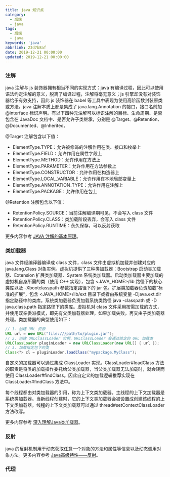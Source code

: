 ```yaml
---
title: java 知识点
category:
  - 后端
  - java
tags:
  - 后端
  - java
keywords: 'java'
abbrlink: 23d7b8af
date: 2019-12-21 00:00:00
updated: 2019-12-21 00:00:00
---
```


### 注解

java 注解与 js 装饰器拥有相当不同的实现方式：java 有编译过程，因此可以使用语法约定注解的意义，脱离了编译过程，注解将毫无意义；js 引擎却没有对装饰器给予有效支持，因此 js 装饰器在 babel 等工具中表现为使用高阶函数封装原类或方法。java 注解本质上都是集成了 java.lang.Annotation 的接口，接口名前加 @interface 标识声明。有以下四种元注解可以标识注解的目标、生命周期、是否包含在 JavaDoc 文档中、是否允许子类继承，分别是 @Target、@Retention、@Documented、@Inherited。

@Target 注解包含以下值：

* ElementType.TYPE：允许被修饰的注解作用在类、接口和枚举上
* ElementType.FIELD：允许作用在属性字段上
* ElementType.METHOD：允许作用在方法上
* ElementType.PARAMETER：允许作用在方法参数上
* ElementType.CONSTRUCTOR：允许作用在构造器上
* ElementType.LOCAL_VARIABLE：允许作用在本地局部变量上
* ElementType.ANNOTATION_TYPE：允许作用在注解上
* ElementType.PACKAGE：允许作用在包上

@Retention 注解包含以下值：

* RetentionPolicy.SOURCE：当前注解编译期可见，不会写入 class 文件
* RetentionPolicy.CLASS：类加载阶段丢弃，会写入 class 文件
* RetentionPolicy.RUNTIME：永久保存，可以反射获取

更多内容参考 [JAVA 注解的基本原理](https://www.cnblogs.com/yangming1996/p/9295168.html)。

### 类加载器

java 文件经编译器编译成 class 文件，class 文件由虚拟机加载并创建对应的 java.lang.Class 对象实例。虚拟机提供了三种类加载器：Bootstrap 启动类加载器、Extension 扩展类加载器、System 系统类加载器。启动类加载器主要加载的虚拟机自身所需的类（使用 C++ 实现），包含 <JAVA_HOME>/lib 路径下的核心类库以及 -Xbootclasspath 参数指定路径下的 jar 包。扩展类加载器负责加载”标准的扩展“，包含 <JAVA_HOME>/lib/ext 目录下或者由系统变量 -Djava.ext.dir 指定路径中的类库。系统类加载器负责加载系统类路径 java -classpath 或 -D java.class.path 指定路径下的类库。虚拟机对 class 文件采用按需加载的方式，并使用双亲委派模式，即先有父类加载器处理，如果加载失败，再交由子类加载器处理。类加载器的典型使用如下：

```java
// 1. 创建 URL 资源
URL url = new URL("file:///path/to/plugin.jar");
// 2. 创建 URLClassLoader 实例，URLClassLoader 会通过给定的 URL 加载类
URLClassLoader pluginLoader = new URLClassLoader(new URL[] { url });
// 3. 加载指定包下的类
Class<?> cl = pluginLoader.loadClass("mypackage.MyClass");
```

自定义的加载器可以通过集成 ClassLoader 实现。ClassLoader#loadClass 方法的职责是将类的加载操作委托给父类加载器，当父类加载器无法加载时，就会转而使用 ClassLoader#findClass。因此自定义的加载逻辑推荐实现在 ClassLoader#findClass 方法中。

每个线程都由对类加载器的引用，称为上下文类加载器。主线程的上下文加载器是系统类加载器。当新线程创建时，它的上下文类加载器会被设置成创建该线程的上下文类加载器。线程的上下文类加载器可以通过 thread#setContextClassLoader 方法改写。

更多内容参考 [深入理解Java类加载器](https://www.cnblogs.com/mybatis/p/9396135.html)。

### 反射

java 的反射机制用于动态获取任意一个对象的方法和属性等信息以及动态调用对象方法。更多内容参考 [Java高级特性——反射](https://www.jianshu.com/p/9be58ee20dee)。

### 代理